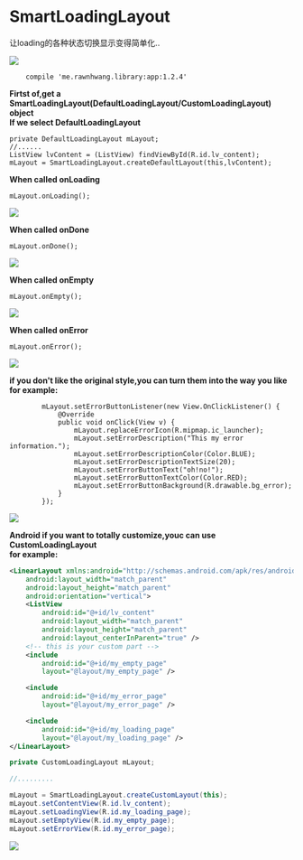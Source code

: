 # SmartLoadingLayout
让loading的各种状态切换显示变得简单化..

![](https://github.com/RawnHwang/SmartLoadingLayout/blob/master/screenshots/screenshot_01.gif)

```
    compile 'me.rawnhwang.library:app:1.2.4'
```

<b>Firtst of,get a SmartLoadingLayout(DefaultLoadingLayout/CustomLoadingLayout) object</b></br>
<b>If we select DefaultLoadingLayout</b>
```
private DefaultLoadingLayout mLayout;
//......
ListView lvContent = (ListView) findViewById(R.id.lv_content);
mLayout = SmartLoadingLayout.createDefaultLayout(this,lvContent); 
```
<b>When called onLoading</b>
```
mLayout.onLoading();
```
![](https://github.com/RawnHwang/SmartLoadingLayout/blob/master/screenshots/onLoading.gif)

<b>When called onDone</b>
```
mLayout.onDone();
```
![](https://github.com/RawnHwang/SmartLoadingLayout/blob/master/screenshots/onDone.gif)

<b>When called onEmpty</b>
```
mLayout.onEmpty();
```
![](https://github.com/RawnHwang/SmartLoadingLayout/blob/master/screenshots/onEmpty.png)

<b>When called onError</b>
```
mLayout.onError();
```
![](https://github.com/RawnHwang/SmartLoadingLayout/blob/master/screenshots/onError.png)

<b>if you don't like the original style,you can turn them into the way you like</b></br>
<b>for example:</b>
```
        mLayout.setErrorButtonListener(new View.OnClickListener() {
            @Override
            public void onClick(View v) {
                mLayout.replaceErrorIcon(R.mipmap.ic_launcher);
                mLayout.setErrorDescription("This my error information.");
                mLayout.setErrorDescriptionColor(Color.BLUE);
                mLayout.setErrorDescriptionTextSize(20);
                mLayout.setErrorButtonText("oh!no!");
                mLayout.setErrorButtonTextColor(Color.RED);
                mLayout.setErrorButtonBackground(R.drawable.bg_error);
            }
        });
```
![](https://github.com/RawnHwang/SmartLoadingLayout/blob/master/screenshots/changeStyle.gif)

<b>Android if you want to totally customize,youc can use  CustomLoadingLayout</b></br>
<b>for example:</b>
```xml
<LinearLayout xmlns:android="http://schemas.android.com/apk/res/android"
    android:layout_width="match_parent"
    android:layout_height="match_parent"
    android:orientation="vertical">
    <ListView
        android:id="@+id/lv_content"
        android:layout_width="match_parent"
        android:layout_height="match_parent"
        android:layout_centerInParent="true" />
    <!-- this is your custom part -->
    <include
        android:id="@+id/my_empty_page"
        layout="@layout/my_empty_page" />

    <include
        android:id="@+id/my_error_page"
        layout="@layout/my_error_page" />

    <include
        android:id="@+id/my_loading_page"
        layout="@layout/my_loading_page" />
</LinearLayout>
```

```Java
private CustomLoadingLayout mLayout;

//.........

mLayout = SmartLoadingLayout.createCustomLayout(this);
mLayout.setContentView(R.id.lv_content);
mLayout.setLoadingView(R.id.my_loading_page);
mLayout.setEmptyView(R.id.my_empty_page);
mLayout.setErrorView(R.id.my_error_page);
```
![](https://github.com/RawnHwang/SmartLoadingLayout/blob/master/screenshots/cutomStyle.gif)
